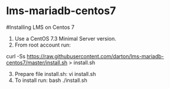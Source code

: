# lms-mariadb-centos7
#Installing LMS on Centos 7 
1. Use a CentOS 7.3 Minimal Server version.
2. From root account run:

curl -Ss  https://raw.githubusercontent.com/darton/lms-mariadb-centos7/master/install.sh > install.sh

3. Prepare file install.sh: vi install.sh 
4. To install run: bash ./install.sh
